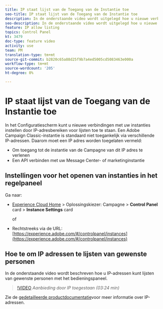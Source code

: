 ```yaml
---
title: IP staat lijst van de Toegang van de Instantie toe
seo-title: IP staat lijst van de Toegang van de Instantie toe
description: In de onderstaande video wordt uitgelegd hoe u nieuwe verbindingen met uw instanties kunt maken door IP-adressen voor lijsten toe te staan.
seo-description: In de onderstaande video wordt uitgelegd hoe u nieuwe verbindingen met uw instanties kunt maken door IP-adressen voor lijsten toe te staan.
feature: IP allow listing
topics: Control Panel
kt: 3479
doc-type: feature video
activity: use
team: PM
translation-type: tm+mt
source-git-commit: b2820c65a88d25f9b7a4ed5005cd5083463e000a
workflow-type: tm+mt
source-wordcount: '205'
ht-degree: 0%

---
```



# IP staat lijst van de Toegang van de Instantie toe

In het Configuratiescherm kunt u nieuwe verbindingen met uw instanties instellen door IP-adresbereiken voor lijsten toe te staan. Een Adobe Campaign Classic-instantie is standaard niet toegankelijk via verschillende IP-adressen. Daarom moet een IP adres worden toegelaten vermeld:

* Om toegang tot de instantie van de Campagne van dit IP adres te verlenen
* Een API verbinden met uw Message Center- of marketinginstantie

## Instellingen voor het openen van instanties in het regelpaneel

Ga naar:

* [Experience Cloud Home](https://experience.adobe.com/#/home) > Oplossingskiezer: Campagne > **Control Panel** card > **Instance Settings** card

   of
* Rechtstreeks via de URL: [https://experience.adobe.com/#/controlpanel/instances](https://experience.adobe.com/#/controlpanel/instances)

## Hoe te om IP adressen te lijsten van gewenste personen

In de onderstaande video wordt beschreven hoe u IP-adressen kunt lijsten van gewenste personen met het bedieningspaneel.

>[!VIDEO](https://video.tv.adobe.com/v/28726?quality=12)
*Aanbieding door IP toegestaan (03:24 min)*

Zie de [gedetailleerde productdocumentatie](https://helpx.adobe.com/campaign/kb/control-panel-instance-settings.html)voor meer informatie over IP-adressen.
